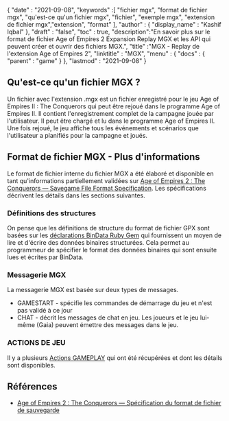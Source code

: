 {
  "date" : "2021-09-08",
  "keywords" :[ "fichier mgx", "format de fichier mgx", "qu'est-ce qu'un fichier mgx", "fichier", "exemple mgx", "extension de fichier mgx","extension", "format" ],
  "author" : {
    "display_name" : "Kashif Iqbal"
},
  "draft" : "false",
  "toc" : true,
  "description":"En savoir plus sur le format de fichier Age of Empires 2 Expansion Replay MGX et les API qui peuvent créer et ouvrir des fichiers MGX.",
  "title" :"MGX - Replay de l'extension Age of Empires 2",
  "linktitle" : "MGX",
  "menu" : {
    "docs" : {
      "parent" : "game"
}
},
  "lastmod" : "2021-09-08"
}

## Qu'est-ce qu'un fichier MGX ?

Un fichier avec l'extension .mgx est un fichier enregistré pour le jeu Age of Empires II : The Conquerors qui peut être rejoué dans le programme Age of Empires II. Il contient l'enregistrement complet de la campagne jouée par l'utilisateur. Il peut être chargé et lu dans le programme Age of Empires II. Une fois rejoué, le jeu affiche tous les événements et scénarios que l'utilisateur a planifiés pour la campagne et joués.

## Format de fichier MGX - Plus d'informations

Le format de fichier interne du fichier MGX a été élaboré et disponible en tant qu'informations partiellement validées sur [Age of Empires 2 : The Conquerors — Savegame File Format Specification](https://github.com/stefan-kolb/aoc-mgx-format). Les spécifications décrivent les détails dans les sections suivantes.

### Définitions des structures

On pense que les définitions de structure du format de fichier GPX sont basées sur les [déclarations BinData Ruby Gem](https://github.com/dmendel/bindata/wiki) qui fournissent un moyen de lire et d'écrire des données binaires structurées. Cela permet au programmeur de spécifier le format des données binaires qui sont ensuite lues et écrites par BinData.

### Messagerie MGX

La messagerie MGX est basée sur deux types de messages.

* GAMESTART - spécifie les commandes de démarrage du jeu et n'est pas validé à ce jour
* CHAT - décrit les messages de chat en jeu. Les joueurs et le jeu lui-même (Gaia) peuvent émettre des messages dans le jeu.

### ACTIONS DE JEU

Il y a plusieurs [Actions GAMEPLAY](https://github.com/stefan-kolb/aoc-mgx-format/blob/master/README.md#actions) qui ont été récupérées et dont les détails sont disponibles.

## Références

* [Age of Empires 2 : The Conquerors — Spécification du format de fichier de sauvegarde](https://github.com/stefan-kolb/aoc-mgx-format)


